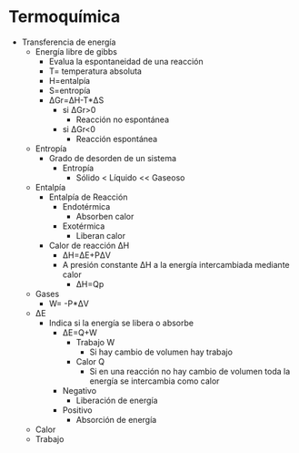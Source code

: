 # Termoquímica
- Transferencia de energía
	- Energía libre de gibbs
		- Evalua la espontaneidad de una reacción
		- T= temperatura absoluta
		- H=entalpía
		- S=entropía
		- ΔGr=ΔH-T*ΔS
			- si ΔGr>0
				- Reacción no espontánea
			- si ΔGr<0
				- Reacción espontánea
	- Entropía
		- Grado de desorden de un sistema
			- Entropía
				- Sólido < Líquido << Gaseoso
	- Entalpía
		- Entalpía de Reacción
			- Endotérmica
				- Absorben calor
			- Exotérmica
				- Liberan calor
		- Calor de reacción ΔH
			- ΔH=ΔE+PΔV
			- A presión constante ΔH a la energía intercambiada mediante calor
				- ΔH=Qp
	- Gases
		- W= -P*ΔV
	- ΔE
		- Indica si la energía se libera o absorbe
			- ΔE=Q+W
				- Trabajo W
					- Si hay cambio de volumen hay trabajo
				- Calor Q
					- Si en una reacción no hay cambio de volumen toda la energía se intercambia como calor
			- Negativo
				- Liberación de energía
			- Positivo
				- Absorción de energía
	- Calor
	- Trabajo